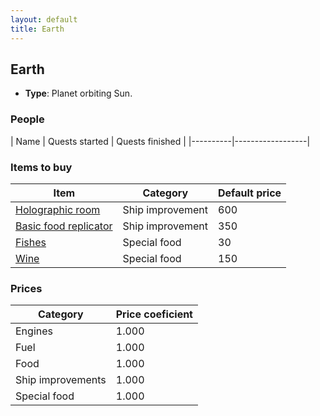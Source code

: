 ```yaml
---
layout: default
title: Earth
---
```


## Earth
* **Type**: Planet orbiting Sun.
### People
| Name | Quests started | Quests finished |
|----------|------------------|
### Items to buy
| Item | Category | Default price |
|----------|------|------------|
| [Holographic room](/items/Holographic_room) | Ship improvement | 600 |
| [Basic food replicator](/items/Basic_food_replicator) | Ship improvement | 350 |
| [Fishes](/items/Fishes) | Special food | 30 |
| [Wine](/items/Wine) | Special food | 150 |
### Prices
| Category | Price coeficient |
|----------|------------------|
| Engines | 1.000 |
| Fuel | 1.000 |
| Food | 1.000 |
| Ship improvements | 1.000 |
| Special food | 1.000 |
